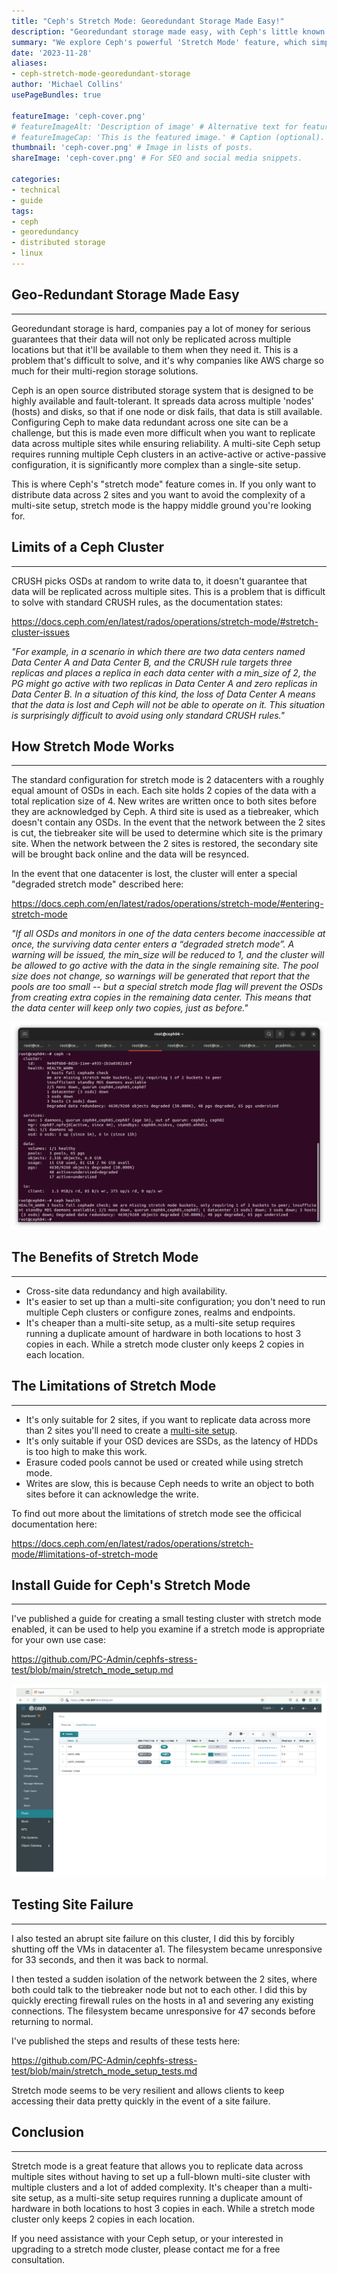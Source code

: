 ```yaml
---
title: "Ceph's Stretch Mode: Georedundant Storage Made Easy!"
description: "Georedundant storage made easy, with Ceph's little known 'Stretch Mode' feature."
summary: "We explore Ceph's powerful 'Stretch Mode' feature, which simplifies georedundant storage setup. Learn how Stretch Mode enables efficient data replication across failure domains, ensuring data redundancy and integrity for your storage infrastructure."
date: '2023-11-28'
aliases:
- ceph-stretch-mode-georedundant-storage
author: 'Michael Collins'
usePageBundles: true

featureImage: 'ceph-cover.png'
# featureImageAlt: 'Description of image' # Alternative text for featured image.
# featureImageCap: 'This is the featured image.' # Caption (optional).
thumbnail: 'ceph-cover.png' # Image in lists of posts.
shareImage: 'ceph-cover.png' # For SEO and social media snippets.

categories:
- technical
- guide
tags:
- ceph
- georedundancy
- distributed storage
- linux
---
```



## Geo-Redundant Storage Made Easy

---

Georedundant storage is hard, companies pay a lot of money for serious guarantees that their data will not only be replicated across multiple locations but that it'll be available to them when they need it. This is a problem that's difficult to solve, and it's why companies like AWS charge so much for their multi-region storage solutions.

Ceph is an open source distributed storage system that is designed to be highly available and fault-tolerant. It spreads data across multiple 'nodes' (hosts) and disks, so that if one node or disk fails, that data is still available. Configuring Ceph to make data redundant across one site can be a challenge, but this is made even more difficult when you want to replicate data across multiple sites while ensuring reliability. A multi-site Ceph setup requires running multiple Ceph clusters in an active-active or active-passive configuration, it is significantly more complex than a single-site setup.

This is where Ceph's "stretch mode" feature comes in. If you only want to distribute data across 2 sites and you want to avoid the complexity of a multi-site setup, stretch mode is the happy middle ground you're looking for.


## Limits of a Ceph Cluster

---

CRUSH picks OSDs at random to write data to, it doesn't guarantee that data will be replicated across multiple sites. This is a problem that is difficult to solve with standard CRUSH rules, as the documentation states:

https://docs.ceph.com/en/latest/rados/operations/stretch-mode/#stretch-cluster-issues

_"For example, in a scenario in which there are two data centers named Data Center A and Data Center B, and the CRUSH rule targets three replicas and places a replica in each data center with a min_size of 2, the PG might go active with two replicas in Data Center A and zero replicas in Data Center B. In a situation of this kind, the loss of Data Center A means that the data is lost and Ceph will not be able to operate on it. This situation is surprisingly difficult to avoid using only standard CRUSH rules."_


## How Stretch Mode Works

---

The standard configuration for stretch mode is 2 datacenters with a roughly equal amount of OSDs in each. Each site holds 2 copies of the data with a total replication size of 4. New writes are written once to both sites before they are acknowledged by Ceph. A third site is used as a tiebreaker, which doesn't contain any OSDs. In the event that the network between the 2 sites is cut, the tiebreaker site will be used to determine which site is the primary site. When the network between the 2 sites is restored, the secondary site will be brought back online and the data will be resynced.

In the event that one datacenter is lost, the cluster will enter a special "degraded stretch mode" described here:

https://docs.ceph.com/en/latest/rados/operations/stretch-mode/#entering-stretch-mode

_"If all OSDs and monitors in one of the data centers become inaccessible at once, the surviving data center enters a “degraded stretch mode”. A warning will be issued, the min_size will be reduced to 1, and the cluster will be allowed to go active with the data in the single remaining site. The pool size does not change, so warnings will be generated that report that the pools are too small -- but a special stretch mode flag will prevent the OSDs from creating extra copies in the remaining data center. This means that the data center will keep only two copies, just as before."_

![Here we see a cluster in "degraded stretch mode" that's lost one of its datacenters. It keeps serving data and allowing writes.](degraded-stretch-mode.png)


## The Benefits of Stretch Mode

---

- Cross-site data redundancy and high availability.
- It's easier to set up than a multi-site configuration; you don't need to run multiple Ceph clusters or configure zones, realms and endpoints.
- It's cheaper than a multi-site setup, as a multi-site setup requires running a duplicate amount of hardware in both locations to host 3 copies in each. While a stretch mode cluster only keeps 2 copies in each location.


## The Limitations of Stretch Mode

---

- It's only suitable for 2 sites, if you want to replicate data across more than 2 sites you'll need to create a [multi-site setup](https://docs.ceph.com/en/quincy/radosgw/multisite/).
- It's only suitable if your OSD devices are SSDs, as the latency of HDDs is too high to make this work.
- Erasure coded pools cannot be used or created while using stretch mode.
- Writes are slow, this is because Ceph needs to write an object to both sites before it can acknowledge the write.

To find out more about the limitations of stretch mode see the officical documentation here:

https://docs.ceph.com/en/latest/rados/operations/stretch-mode/#limitations-of-stretch-mode


## Install Guide for Ceph's Stretch Mode

---

I've published a guide for creating a small testing cluster with stretch mode enabled, it can be used to help you examine if a stretch mode is appropriate for your own use case:

https://github.com/PC-Admin/cephfs-stress-test/blob/main/stretch_mode_setup.md

![This is a preview of my own 2-site stretch mode cluster.](ceph-stretch-mode.gif)


## Testing Site Failure

---

I also tested an abrupt site failure on this cluster, I did this by forcibly shutting off the VMs in datacenter a1. The filesystem became unresponsive for 33 seconds, and then it was back to normal.

I then tested a sudden isolation of the network between the 2 sites, where both could talk to the tiebreaker node but not to each other. I did this by quickly erecting firewall rules on the hosts in a1 and severing any existing connections. The filesystem became unresponsive for 47 seconds before returning to normal.

I've published the steps and results of these tests here:

https://github.com/PC-Admin/cephfs-stress-test/blob/main/stretch_mode_setup_tests.md

Stretch mode seems to be very resilient and allows clients to keep accessing their data pretty quickly in the event of a site failure.


## Conclusion

---

Stretch mode is a great feature that allows you to replicate data across multiple sites without having to set up a full-blown multi-site cluster with multiple clusters and a lot of added complexity. It's cheaper than a multi-site setup, as a multi-site setup requires running a duplicate amount of hardware in both locations to host 3 copies in each. While a stretch mode cluster only keeps 2 copies in each location.

If you need assistance with your Ceph setup, or your interested in upgrading to a stretch mode cluster, please contact me for a free consultation.
